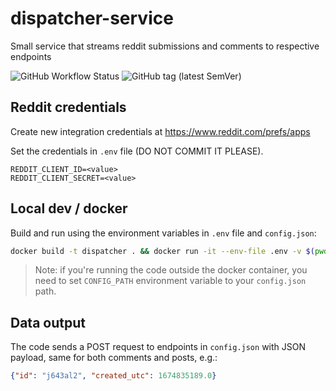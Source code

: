 # dispatcher-service

Small service that streams reddit submissions and comments
to respective endpoints

![GitHub Workflow Status](https://img.shields.io/github/actions/workflow/status/flam-flam/dispatcher-service/ci.yaml?label=CI&logo=Docker&style=for-the-badge)
![GitHub tag (latest SemVer)](https://img.shields.io/github/v/tag/flam-flam/dispatcher-service?logo=Github&sort=semver&style=for-the-badge)

## Reddit credentials

Create new integration credentials at https://www.reddit.com/prefs/apps

Set the credentials in `.env` file (DO NOT COMMIT IT PLEASE).
```env
REDDIT_CLIENT_ID=<value>
REDDIT_CLIENT_SECRET=<value>
```

## Local dev / docker

Build and run using the environment variables in `.env` file
and `config.json`:

```sh
docker build -t dispatcher . && docker run -it --env-file .env -v $(pwd)/config.json:/src/config.json dispatcher
```

>Note: if you're running the code outside the docker container,
>you need to set `CONFIG_PATH` environment variable to your `config.json` path.

## Data output

The code sends a POST request to endpoints in `config.json` with
JSON payload, same for both comments and posts, e.g.:

```json
{"id": "j643al2", "created_utc": 1674835189.0}
```
